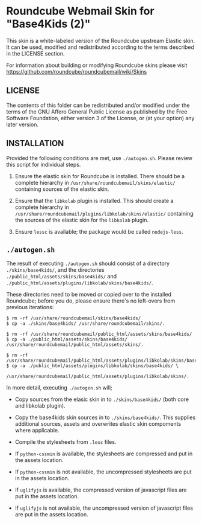Roundcube Webmail Skin for "Base4Kids (2)"
==========================================

This skin is a white-labeled version of the Roundcube upstream Elastic skin. It can be used,
modified and redistributed according to the terms described in the LICENSE section.

For information about building or modifying Roundcube skins please visit
https://github.com/roundcube/roundcubemail/wiki/Skins


LICENSE
-------

The contents of this folder can be redistributed and/or modified under the terms of the GNU Affero
General Public License as published by the Free Software Foundation, either version 3 of the
License, or (at your option) any later version.


INSTALLATION
------------

Provided the following conditions are met, use `./autogen.sh`. Please review this script for
individual steps.

1.  Ensure the elastic skin for Roundcube is installed. There should be a complete hierarchy in
    `/usr/share/roundcubemail/skins/elastic/` containing sources of the elastic skin.

2.  Ensure that the `libkolab` plugin is installed. This should create a complete hierarchy in
    `/usr/share/roundcubemail/plugins/libkolab/skins/elastic/` containing the sources of the
    elastic skin for the `libkolab` plugin.

3.  Ensure `lessc` is available; the package would be called `nodejs-less`.


`./autogen.sh`
--------------

The result of executing `./autogen.sh` should consist of a directory `./skins/base4kids/`, and the
directories `./public_html/assets/skins/base4kids/` and
`./public_html/assets/plugins/libkolab/skins/base4kids/`.

These directories need to be moved or copied over to the installed Roundcube; before you do, please
ensure there's no left-overs from previous iterations:

```
$ rm -rf /usr/share/roundcubemail/skins/base4kids/
$ cp -a ./skins/base4kids/ /usr/share/roundcubemail/skins/.

$ rm -rf /usr/share/roundcubemail/public_html/assets/skins/base4kids/
$ cp -a ./public_html/assets/skins/base4kids/ /usr/share/roundcubemail/public_html/assets/skins/.

$ rm -rf /usr/share/roundcubemail/public_html/assets/plugins/libkolab/skins/base4kids/
$ cp -a ./public_html/assets/plugins/libkolab/skins/base4kids/ \
    /usr/share/roundcubemail/public_html/assets/plugins/libkolab/skins/.
```

In more detail, executing `./autogen.sh` will;

*   Copy sources from the elasic skin in to `./skins/base4kids/` (both core and libkolab plugin).

*   Copy the base4kids skin sources in to `./skins/base4kids/`. This supplies additional sources,
    assets and overwrites elastic skin compoments where applicable.

*   Compile the stylesheets from `.less` files.

*   If `python-cssmin` is available, the stylesheets are compressed and put in the assets location.

*   If `python-cssmin` is not available, the uncompressed stylesheets are put in the assets
    location.

*   If `uglifyjs` is available, the compressed version of javascript files are put in the assets
    location.

*   If `uglifyjs` is not available, the uncompressed version of javascript files are put in the
    assets location.
